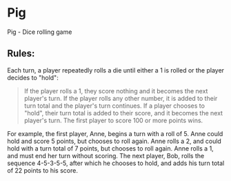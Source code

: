 # Pig
Pig - Dice rolling game
<h2> Rules: </h2>
Each turn, a player repeatedly rolls a die until either a 1 is rolled or the player decides to "hold":

>If the player rolls a 1, they score nothing and it becomes the next player's turn.
>If the player rolls any other number, it is added to their turn total and the player's turn continues.
>If a player chooses to "hold", their turn total is added to their score, and it becomes the next player's turn.
>The first player to score 100 or more points wins.

For example, the first player, Anne, begins a turn with a roll of 5. Anne could hold and score 5 points, but chooses to roll again. Anne rolls a 2, and could hold with a turn total of 7 points, but chooses to roll again. Anne rolls a 1, and must end her turn without scoring. The next player, Bob, rolls the sequence 4-5-3-5-5, after which he chooses to hold, and adds his turn total of 22 points to his score.
